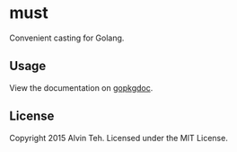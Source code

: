 # must

Convenient casting for Golang.

## Usage

View the documentation on [gopkgdoc](http://github.com/alvinteh/must).

## License

Copyright 2015 Alvin Teh.
Licensed under the MIT License.
